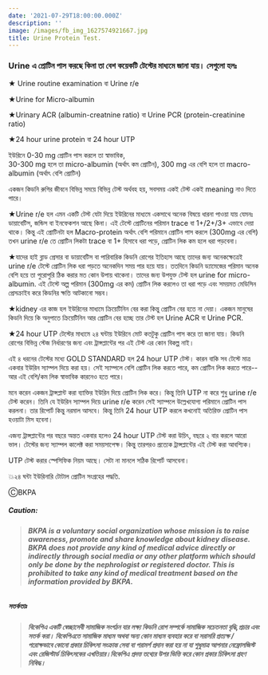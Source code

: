 ```yaml
---
date: '2021-07-29T18:00:00.000Z'
description: ''
image: /images/fb_img_1627574921667.jpg
title: Urine Protein Test.
---
```


### Urine এ প্রোটিন পাস করছে কিনা তা বেশ কয়েকটি টেস্টের মাধ্যমে জানা যায়। সেগুলো হলঃ

★ Urine routine examination বা Urine r/e

★Urine for Micro-albumin

★Urinary ACR (albumin-creatnine ratio) বা Urine PCR (protein-creatinine ratio)

★24 hour urine protein বা 24 hour UTP

ইউরিনে 0-30 mg প্রোটিন পাস করলে তা স্বাভাবিক,  
30-300 mg হলে তা micro-albumin (অর্থাৎ কম প্রোটিন), 300 mg এর বেশি হলে তা macro-albumin (অর্থাৎ বেশি প্রোটিন)

একজন কিডনি রুগির জীবনে বিভিন্ন সময়ে বিভিন্ন টেস্ট অর্থবহ হয়, সবসময় একই টেস্ট একই meaning নাও দিতে পারে।

★Urine r/e হল এমন একটি টেস্ট যেটা দিয়ে ইউরিনের মাধ্যমে একসাথে অনেক বিষয়ে ধারনা পাওয়া যায় যেমনঃ ডায়াবেটিস, জন্ডিস বা ইনফেকশন আছে কিনা। এই টেস্টে প্রোটিনের পরিমান trace বা 1+/2+/3+ এভাবে দেয়া থাকে। কিন্তু এই প্রোটিনটা হল Macro-protein অর্থাৎ বেশি পরিমানে প্রোটিন পাস করলে (300mg এর বেশি) তখন urine r/e তে প্রোটিন লিকটা trace বা 1+ হিসাবে ধরা পড়ে, প্রোটিন লিক কম হলে ধরা পড়বেনা।

★যাদের হাই ব্লাড প্রেসার বা ডায়াবেটিস বা পারিবারিক কিডনি রোগের ইতিহাস আছে তাদের জন্য অনেকক্ষেত্রেই urine r/e টেস্টে প্রোটিন লিক ধরা পড়তে অনেকদিন সময় পার হয়ে যায়। ততদিনে কিডনি ড্যামেজের পরিমান অনেক বেশি হয়ে তা পুরোপুরি ঠিক করার মত কোন উপায় থাকেনা। তাদের জন্য উপযুক্ত টেস্ট হল urine for micro-albumin. এই টেস্টে অল্প পরিমান (300mg এর কম) প্রোটিন লিক করলেও তা ধরা পড়ে এবং সময়মত মেডিসিন প্রেসক্রাইব করে কিডনির ক্ষতি আটকানো সম্ভব।

★kidney এর কাজ হল ইউরিনের মাধ্যমে ক্রিয়েটিনিন বের করা কিন্তু প্রোটিন বের হতে না দেয়া। একজন মানুষের কিডনি দিয়ে কি অনুপাতে ক্রিয়েটিনিন আর প্রোটিন বের হচ্ছে তার টেস্ট হল Urine ACR বা Urine PCR.

★24 hour UTP টেস্টের মাধ্যমে ২৪ ঘন্টায় ইউরিনে মোট কতটুকু প্রোটিন পাস করে তা জানা যায়। কিডনি রোগের বিভিন্ন স্টেজ নির্ধারণের জন্য এবং ট্রান্সপ্লান্টের পর এই টেস্ট এর কোন বিকল্প নাই।

এই ৪ ধরনের টেস্টের মধ্যে GOLD STANDARD হল 24 hour UTP টেস্ট। কারন বাকি সব টেস্টে মাত্র একবার ইউরিন স্যাম্পল দিয়ে করা হয়। সেই স্যাম্পলে বেশি প্রোটিন লিক করতে পারে, কম প্রোটিন লিক করতে পারে-- আর এই বেশি/কম লিক স্বাভাবিক কারনেও হতে পারে।

মনে করেন একজন ট্রান্সপ্লান্ট করা ব্যাক্তির ইউরিন দিয়ে প্রোটিন লিক করে। কিন্তু তিনি UTP না করে শুধু urine r/e টেস্ট করেন। তিনি যে ইউরিন স্যাম্পল দিয়ে urine r/e করেন সেই স্যাম্পলে উল্লেখযোগ্য পরিমানে প্রোটিন পাস করলনা। তার রিপোর্ট কিন্তু নরমাল আসবে। কিন্তু তিনি 24 hour UTP করলে কখনোই অতিরিক্ত প্রোটিন পাস হওয়াটা মিস হবেনা।

এজন্য ট্রান্সপ্লান্টের পর বছরে অন্তত একবার হলেও 24 hour UTP টেস্ট করা উচিৎ, বছরে ২ বার করলে আরো ভাল। টেস্টের জন্য স্যাম্পল কালেক্ট করা সময়সাপেক্ষ। কিন্তু তারপরও প্রত্যেক ট্রান্সপ্লান্টের এই টেস্ট করা আবশ্যিক।

UTP টেস্ট করার স্পেসিফিক নিয়ম আছে। সেটা না মানলে সঠিক রিপোর্ট আসবেনা।

💥২৪ ঘন্টা ইউরিনারি টোটাল প্রোটিন সংগ্রহের পদ্ধতি.

ⒸBKPA

##### **Caution:**

> ###### **BKPA is a voluntary social organization whose mission is to raise awareness, promote and share knowledge about kidney disease. BKPA does not provide any kind of medical advice directly or indirectly through social media or any other platform which should only be done by the nephrologist or registered doctor. This is prohibited to take any kind of medical treatment based on the information provided by BKPA.**

##### **সতর্কতাঃ**

> ###### **বিকেপিএ একটি স্বেচ্ছাসেবী সামাজিক সংগঠন যার লক্ষ্য কিডনি রোগ সম্পর্কে সামাজিক সচেতনতা বৃদ্ধি,প্রচার এবং সতর্ক করা। বিকেপিএতে সামাজিক মাধ্যম অথবা অন্য কোন মাধ্যম ব্যবহার করে বা সরাসরি প্রত্যক্ষ / পরোক্ষভাবে কোনো প্রকার চিকিৎসা সংক্রান্ত সেবা বা পরামর্শ প্রদান করা হয় না যা শুধুমাত্র আপনার নেফ্রোলজিস্ট এবং রেজিস্টার্ড চিকিৎসকের এখতিয়ার।বিকেপিএ প্রদত্ত তথ্যের উপর ভিত্তি করে কোন প্রকার চিকিৎসা গ্রহণ নিষিদ্ধ।**
